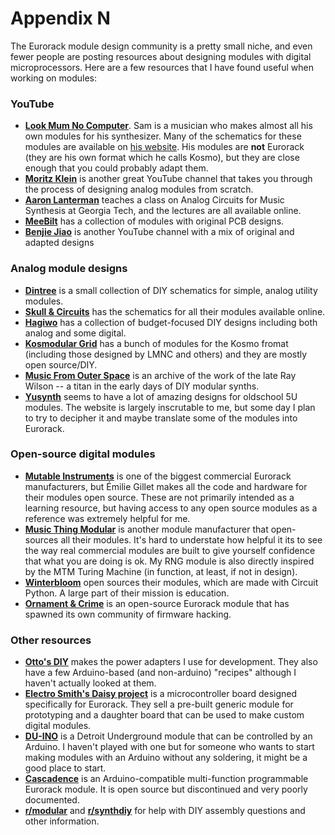 # Appendix N

The Eurorack module design community is a pretty small niche, and even fewer people are posting resources about designing modules with digital microprocessors. Here are a few resources that I have found useful when working on modules:

### YouTube
* **[Look Mum No Computer](https://www.youtube.com/lookmumnocomputer)**. Sam is a musician who makes almost all his own modules for his synthesizer. Many of the schematics for these modules are available on [his website](https://www.lookmumnocomputer.com/projects). His modules are **not** Eurorack (they are his own format which he calls Kosmo), but they are close enough that you could probably adapt them.
* **[Moritz Klein](https://www.youtube.com/@MoritzKlein0)** is another great YouTube channel that takes you through the process of designing analog modules from scratch.
* **[Aaron Lanterman](https://www.youtube.com/playlist?list=PLOunECWxELQS5bMdWo9VhmZtsCjhjYNcV)** teaches a class on Analog Circuits for Music Synthesis at Georgia Tech, and the lectures are all available online.
* **[MeeBilt](https://www.youtube.com/@MeeBilt)** has a collection of modules with original PCB designs.
* **[Benjie Jiao](https://www.youtube.com/BenjieJiao)** is another YouTube channel with a mix of original and adapted designs

### Analog module designs
* **[Dintree](http://www.dintree.com/)** is a small collection of DIY schematics for simple, analog utility modules.
* **[Skull & Circuits](https://www.skullandcircuits.com/projects/)** has the schematics for all their modules available online.
* **[Hagiwo](https://note.com/solder_state)** has a collection of budget-focused DIY designs including both analog and some digital.
* **[Kosmodular Grid](https://www.kosmodulargrid.com/)** has a bunch of modules for the Kosmo fromat (including those designed by LMNC and others) and they are mostly open source/DIY.
* **[Music From Outer Space](http://musicfromouterspace.com/index.php)** is an archive of the work of the late Ray Wilson -- a titan in the early days of DIY modular synths.
* **[Yusynth](https://yusynth.net/index_en.php)** seems to have a lot of amazing designs for oldschool 5U modules. The website is largely inscrutable to me, but some day I plan to try to decipher it and maybe translate some of the modules into Eurorack.

### Open-source digital modules
* **[Mutable Instruments](https://mutable-instruments.net)** is one of the biggest commercial Eurorack manufacturers, but Émilie Gillet makes all the code and hardware for their modules open source. These are not primarily intended as a learning resource, but having access to any open source modules as a reference was extremely helpful for me.
* **[Music Thing Modular](https://musicthing.co.uk/)** is another module manufacturer that open-sources all their modules. It's hard to understate how helpful it its to see the way real commercial modules are built to give yourself confidence that what you are doing is ok. My RNG module is also directly inspired by the MTM Turing Machine (in function, at least, if not in design).
* **[Winterbloom](https://winterbloom.com/shop)** open sources their modules, which are made with Circuit Python. A large part of their mission is education.
* **[Ornament & Crime](https://ornament-and-cri.me/)** is an open-source Eurorack module that has spawned its own community of firmware hacking.

### Other resources
* **[Otto's DIY](https://ottosdiy.com/)** makes the power adapters I use for development. They also have a few Arduino-based (and non-arduino) "recipes" although I haven't actually looked at them.
* **[Electro Smith's Daisy project](https://www.electro-smith.com/daisy/)** is a microcontroller board designed specifically for Eurorack. They sell a pre-built generic module for prototyping and a daughter board that can be used to make custom digital modules.
* **[DU-INO](http://detroitunderground.net/modular/du-ino/)** is a Detroit Underground module that can be controlled by an Arduino. I haven't played with one but for someone who wants to start making modules with an Arduino without any soldering, it might be a good place to start.
* **[Cascadence](https://github.com/cctvfm/cascadence)** is an Arduino-compatible multi-function programmable Eurorack module. It is open source but discontinued and very poorly documented.
* **[r/modular](https://www.reddit.com/r/modular/)** and **[r/synthdiy](https://www.reddit.com/r/synthdiy/)** for help with DIY assembly questions and other information. 
